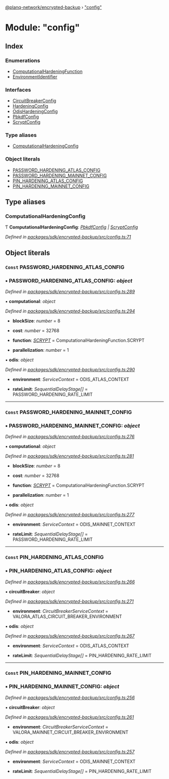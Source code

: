 [@planq-network/encrypted-backup](../README.md) › ["config"](_config_.md)

# Module: "config"

## Index

### Enumerations

* [ComputationalHardeningFunction](../enums/_config_.computationalhardeningfunction.md)
* [EnvironmentIdentifier](../enums/_config_.environmentidentifier.md)

### Interfaces

* [CircuitBreakerConfig](../interfaces/_config_.circuitbreakerconfig.md)
* [HardeningConfig](../interfaces/_config_.hardeningconfig.md)
* [OdisHardeningConfig](../interfaces/_config_.odishardeningconfig.md)
* [PbkdfConfig](../interfaces/_config_.pbkdfconfig.md)
* [ScryptConfig](../interfaces/_config_.scryptconfig.md)

### Type aliases

* [ComputationalHardeningConfig](_config_.md#computationalhardeningconfig)

### Object literals

* [PASSWORD_HARDENING_ATLAS_CONFIG](_config_.md#const-password_hardening_atlas_config)
* [PASSWORD_HARDENING_MAINNET_CONFIG](_config_.md#const-password_hardening_mainnet_config)
* [PIN_HARDENING_ATLAS_CONFIG](_config_.md#const-pin_hardening_atlas_config)
* [PIN_HARDENING_MAINNET_CONFIG](_config_.md#const-pin_hardening_mainnet_config)

## Type aliases

###  ComputationalHardeningConfig

Ƭ **ComputationalHardeningConfig**: *[PbkdfConfig](../interfaces/_config_.pbkdfconfig.md) | [ScryptConfig](../interfaces/_config_.scryptconfig.md)*

*Defined in [packages/sdk/encrypted-backup/src/config.ts:71](https://github.com/planq-network/planq-sdk/blob/master/packages/sdk/encrypted-backup/src/config.ts#L71)*

## Object literals

### `Const` PASSWORD_HARDENING_ATLAS_CONFIG

### ▪ **PASSWORD_HARDENING_ATLAS_CONFIG**: *object*

*Defined in [packages/sdk/encrypted-backup/src/config.ts:289](https://github.com/planq-network/planq-sdk/blob/master/packages/sdk/encrypted-backup/src/config.ts#L289)*

▪ **computational**: *object*

*Defined in [packages/sdk/encrypted-backup/src/config.ts:294](https://github.com/planq-network/planq-sdk/blob/master/packages/sdk/encrypted-backup/src/config.ts#L294)*

* **blockSize**: *number* = 8

* **cost**: *number* = 32768

* **function**: *[SCRYPT](../enums/_config_.computationalhardeningfunction.md#scrypt)* = ComputationalHardeningFunction.SCRYPT

* **parallelization**: *number* = 1

▪ **odis**: *object*

*Defined in [packages/sdk/encrypted-backup/src/config.ts:290](https://github.com/planq-network/planq-sdk/blob/master/packages/sdk/encrypted-backup/src/config.ts#L290)*

* **environment**: *ServiceContext* = ODIS_ATLAS_CONTEXT

* **rateLimit**: *SequentialDelayStage[]* = PASSWORD_HARDENING_RATE_LIMIT

___

### `Const` PASSWORD_HARDENING_MAINNET_CONFIG

### ▪ **PASSWORD_HARDENING_MAINNET_CONFIG**: *object*

*Defined in [packages/sdk/encrypted-backup/src/config.ts:276](https://github.com/planq-network/planq-sdk/blob/master/packages/sdk/encrypted-backup/src/config.ts#L276)*

▪ **computational**: *object*

*Defined in [packages/sdk/encrypted-backup/src/config.ts:281](https://github.com/planq-network/planq-sdk/blob/master/packages/sdk/encrypted-backup/src/config.ts#L281)*

* **blockSize**: *number* = 8

* **cost**: *number* = 32768

* **function**: *[SCRYPT](../enums/_config_.computationalhardeningfunction.md#scrypt)* = ComputationalHardeningFunction.SCRYPT

* **parallelization**: *number* = 1

▪ **odis**: *object*

*Defined in [packages/sdk/encrypted-backup/src/config.ts:277](https://github.com/planq-network/planq-sdk/blob/master/packages/sdk/encrypted-backup/src/config.ts#L277)*

* **environment**: *ServiceContext* = ODIS_MAINNET_CONTEXT

* **rateLimit**: *SequentialDelayStage[]* = PASSWORD_HARDENING_RATE_LIMIT

___

### `Const` PIN_HARDENING_ATLAS_CONFIG

### ▪ **PIN_HARDENING_ATLAS_CONFIG**: *object*

*Defined in [packages/sdk/encrypted-backup/src/config.ts:266](https://github.com/planq-network/planq-sdk/blob/master/packages/sdk/encrypted-backup/src/config.ts#L266)*

▪ **circuitBreaker**: *object*

*Defined in [packages/sdk/encrypted-backup/src/config.ts:271](https://github.com/planq-network/planq-sdk/blob/master/packages/sdk/encrypted-backup/src/config.ts#L271)*

* **environment**: *CircuitBreakerServiceContext* = VALORA_ATLAS_CIRCUIT_BREAKER_ENVIRONMENT

▪ **odis**: *object*

*Defined in [packages/sdk/encrypted-backup/src/config.ts:267](https://github.com/planq-network/planq-sdk/blob/master/packages/sdk/encrypted-backup/src/config.ts#L267)*

* **environment**: *ServiceContext* = ODIS_ATLAS_CONTEXT

* **rateLimit**: *SequentialDelayStage[]* = PIN_HARDENING_RATE_LIMIT

___

### `Const` PIN_HARDENING_MAINNET_CONFIG

### ▪ **PIN_HARDENING_MAINNET_CONFIG**: *object*

*Defined in [packages/sdk/encrypted-backup/src/config.ts:256](https://github.com/planq-network/planq-sdk/blob/master/packages/sdk/encrypted-backup/src/config.ts#L256)*

▪ **circuitBreaker**: *object*

*Defined in [packages/sdk/encrypted-backup/src/config.ts:261](https://github.com/planq-network/planq-sdk/blob/master/packages/sdk/encrypted-backup/src/config.ts#L261)*

* **environment**: *CircuitBreakerServiceContext* = VALORA_MAINNET_CIRCUIT_BREAKER_ENVIRONMENT

▪ **odis**: *object*

*Defined in [packages/sdk/encrypted-backup/src/config.ts:257](https://github.com/planq-network/planq-sdk/blob/master/packages/sdk/encrypted-backup/src/config.ts#L257)*

* **environment**: *ServiceContext* = ODIS_MAINNET_CONTEXT

* **rateLimit**: *SequentialDelayStage[]* = PIN_HARDENING_RATE_LIMIT
